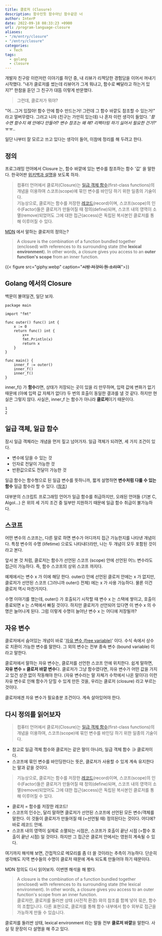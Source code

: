 ```yaml
---
title: 클로저 (Closure)
description: 함수인듯 함수아닌 함수같은 너
author: InterP
date: 2022-09-18 08:33:23 +0900
url: /program-language-closure
aliases: 
- "/m/entry/closure"
- "/entry/closure"
categories:
  - Tech
tags: 
  - golang
  - closure
---
```


개발자 친구랑 이런저런 이야기를 하던 중, 내 리뷰가 리젝당한 경험담을 이어서 꺼내기 시작했다. "내가 클로저를 썼는데 리뷰어가 그게 뭐냐고, 함수로 빼달라고 하는거 있지?" 한참을 듣던 그 친구가 대뜸 이렇게 반문했다.

> 그런데, 클로저가 뭐야?

"어...그거 있잖아! 함수 안에 함수 만드는거! 그런데 그 함수 바깥도 참조할 수 있는거!" 라고 얼버무렸다. 그러고 나자 (친구는 가만히 있는데) 나 혼자 이런 생각이 들었다. '_함수면 함수지 왜 안에다 만들어? 변수 참조는 왜 해? 리펙터링 하기 싫어서 필요한 건가?_' ㅠㅠ..

일단 나부터 잘 모르고 쓰고 있다는 생각이 들어, 이참에 정리를 해 두려고 한다.

## 정의

프로그래밍 언어에서 Closure 는, 함수 바깥에 있는 변수를 참조하는 함수 '값' 을 말한다. 한국어판 [위키백과 설명](https://ko.wikipedia.org/wiki/%ED%81%B4%EB%A1%9C%EC%A0%80_(%EC%BB%B4%ED%93%A8%ED%84%B0_%ED%94%84%EB%A1%9C%EA%B7%B8%EB%9E%98%EB%B0%8D))을 보도록 하자.

> 컴퓨터 언어에서 클로저(Closure)는 [일급 객체 함수](https://ko.wikipedia.org/wiki/%EC%9D%BC%EA%B8%89_%EA%B0%9D%EC%B2%B4)(first-class functions)의 개념을 이용하여 스코프(scope)에 묶인 변수를 바인딩 하기 위한 일종의 기술이다.  
> 기능상으로, 클로저는 함수를 저장한 [레코드](https://ko.wikipedia.org/wiki/%EB%A0%88%EC%BD%94%EB%93%9C)(record)이며, 스코프(scope)의 인수(Factor)들은 클로저가 만들어질 때 정의(define)되며, 스코프 내의 영역이 소멸(remove)되었어도 그에 대한 접근(access)은 독립된 복사본인 클로저를 통해 이루어질 수 있다.

[MDN](https://developer.mozilla.org/en-US/docs/Web/JavaScript/Closures) 에서 말하는 클로저의 정의는?

> A closure is the combination of a function bundled together (enclosed) with references to its surrounding state (the **lexical environment**). In other words, a closure gives you access to an **outer function's scope** from an inner function.

{{< figure src="giphy.webp" caption="~~시방 저것이 뭔 소리여~~">}}

## Golang 에서의 Closure

백문이 불여일견, 일단 보자.

```
package main

import "fmt"

func outer() func() int {
	x := 0
	return func() int {
		x++
		fmt.Println(x)
		return x
	}
}

func main() {
	inner_f := outer()
	inner_f()
	inner_f()
}
```

inner\_f() 가 **함수**라면, 상태가 저장되는 곳이 있을 리 만무하며, 입력 값에 변화가 없기 때문에 (아예 입력 값 자체가 없다!) 두 번의 호출이 동일한 결과를 낼 것 같다. 하지만 현실은 그렇지 않다. 사실은, inner\_f 는 함수가 아니라 **클로저**이기 때문이다. 

```
1
2
```

## 일급 객체, 일급 함수

잠시 일급 객체라는 개념을 먼저 짚고 넘어가자. 일급 객체가 되려면, 세 가지 조건이 있다.

-   변수에 담을 수 있는 것
-   인자로 전달이 가능한 것
-   반환값으로도 전달이 가능한 것

일급 함수는 함수형으로 된 일급 변수를 뜻하니까, 짧게 설명하면 **변수처럼 다룰 수 있는 함수** 일급 함수라 할 수 있다. ([참조](https://velog.io/@mgm-dev/%EC%9D%BC%EA%B8%89%ED%95%A8%EC%88%98%EB%9E%80-%EB%AC%B4%EC%97%87%EC%9D%B8%EA%B0%80))

대부분의 스크립트 프로그래밍 언어가 일급 함수를 취급하지만, 오래된 언어들 (기본 C, Algol...) 은 위의 세 가지 조건 중 일부만 지원하기 때문에 일급 함수 취급이 불가능하다.

## 스코프

어떤 변수의 스코프는, 다른 말로 하면 변수가 어디까지 접근 가능한지를 나타낸 개념이다. 특정 변수의 수명 (lifetime) 으로도 나타내더라만, 나는 두 개념이 모두 포함된 것이라고 본다.

앞서 본 것 처럼, 클로저는 함수가 선언된 스코프 (scope) 안에 선언된 어느 변수라도 접근이 가능하다. 즉, 함수 스코프의 상위 스코프 까지다. 

예제에서는 변수 x 가 이에 해당 한다. outer() 안에 선언된 클로저 안에는 x 가 없지만, 클로저가 선언된 스코프 (그러니까 outer() 전체) 에는 x 가 사용 가능하다. 물론 이건 클로저 역시 마찬가지다.

수명 이야기를 했는데, outer() 가 호출되기 시작할 때 변수 x 는 스택에 쌓이고, 호출이 종료되면 x 는 스택에서 빠질 것이다. 하지만 클로저가 선언되어 있다면 이 변수 x 의 수명은 늘어나게 된다. 그럼 이렇게 수명이 늘어난 변수 x 는 어디에 저장될까?

## 자유 변수

클로저에서 숨어있는 개념이 바로 '[자유 변수 (free variable)](https://ko.wikipedia.org/wiki/%EC%9E%90%EC%9C%A0_%EB%B3%80%EC%88%98%EC%99%80_%EC%A2%85%EC%86%8D_%EB%B3%80%EC%88%98)' 이다. 수식 속에서 상수로 치환이 가능한 변수를 말한다. 그 외의 변수는 전부 종속 변수 (bound variable) 이라고 말한다.

클로저에서 말하는 자유 변수는, 클로저를 선언한 스코프 안에 위치한다. 쉽게 말하면, **자유 변수 = 클로저 바깥 변수**다. 클로저가 그냥 함수였다면, 자유 변수가 어떤 값을 가지고 있건 상관 없이 작동해야 한다. (자유 변수라는 말 자체가 수학에서 나온 말이다) 이런 자유 변수로 인해 함수가 닫힐 수 있게 만든 것을, 우리는 클로저 (closure) 라고 부르는 것이다.

클로저에겐 자유 변수가 필요충분 조건이다. 계속 살아있어야 한다.

## 다시 정의를 읽어보자

> 컴퓨터 언어에서 클로저(Closure)는 [일급 객체 함수](https://ko.wikipedia.org/wiki/%EC%9D%BC%EA%B8%89_%EA%B0%9D%EC%B2%B4)(first-class functions)의 개념을 이용하여, 스코프(scope)에 묶인 변수를 바인딩 하기 위한 일종의 기술이다.

-   참고로 일급 객체 함수와 클로저는 같은 말이 아니라, 일급 객체 함수 ∋ 클로저이다.
-   스코프에 묶인 변수를 바인딩한다는 뜻은, 클로저가 사용할 수 있게 계속 유지한다는 말과 같을 것이다.

> 기능상으로, 클로저는 함수를 저장한 [레코드](https://ko.wikipedia.org/wiki/%EB%A0%88%EC%BD%94%EB%93%9C)(record)이며, 스코프(scope)의 인수(Factor)들은 클로저가 만들어질 때 정의(define)되며, 스코프 내의 영역이 소멸(remove)되었어도 그에 대한 접근(access)은 독립된 복사본인 클로저를 통해 이루어질 수 있다.

-   클로저 = 함수를 저장한 레코드!
-   스코프의 인수는, 달리 말하면 클로저가 선언된 스코프에 선언된 모든 변수/객체를 말한다. 이 것들이 클로저가 만들어질 때 (=선언될 때) 정의된다는 것이다. 어디에? 바로 레코드 안에.
-   스코프 내의 영역이 실제로 소멸되는 시점은, 스코프가 호출이 끝난 시점 (=함수 호출이 끝난 시점) 일 것이다. 하지만 그 접근은 클로저 안에서는 영원히 계속될 수 있다.

여기까지 해석해 보면, 간접적으로 메모리를 좀 더 쓸 것이라는 추측이 가능하다. 단순히 생각해도 지역 변수들의 수명이 클로저 때문에 계속 되도록 만들어야 하기 때문이다.

MDN 정의도 다시 읽어보자. 이번엔 해석을 해 봤다.

> A closure is the combination of a function bundled together (enclosed) with references to its surrounding state (the lexical environment). In other words, a closure gives you access to an outer function's scope from an inner function.  
> 클로저란, 클로저를 둘러싼 상태 (사전적 환경) 와의 참조를 함께 넣어 묶은, 함수의 조합입니다. 다른 표현으로, 클로저를 통해 함수 내부에서 함수 외부로 접근을 가능하게 만들 수 있습니다.

클로저를 둘러싼 상태, lexical environment 라는 말들 전부 **클로저 바깥**을 말한다. 사실 뒷 문장이 다 설명을 해 주고 있다.